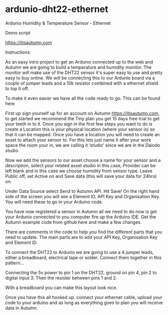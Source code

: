 # ardunio-dht22-ethernet
Ardunio Humidity &amp; Temperature Sensor - Ethernet

Demo script

https://itisautumn.com

Instructions:

As an easy intro project to get an Ardunio connected up to the web and Autumn we are going to build a temperature and humidity monitor.
The monitor will make use of the DHT22 sensor it's super easy to use and pretty easy to buy online.
We will be connecting this to our Ardunio board via a couple of jumper leads and a 10k resistor combined with a ethernet shield to top it off.

To make it even easier we have all the code ready to go. This can be found here

First up sign yourself up for an account on Autumn https://itisautumn.com, to get started we recommend the Tiny plan you get 15 days free trial to get your teeth in to it.
Once you sign in the first few steps you want to do is create a Location this is your physical location (where your sensor is) so that it can be mapped. Once you have a location you will need to create an asset to attach your sensor to. For this lets just name it after your work space the room your in, we are calling it ‘studio' since we are in the Daiodo studio.

Now we add the sensors to our asset choose a name for your sensor and a description, select your related asset studio in this case, Provider can be left blank and in this case we choose humidity from sensor type. Leave Public off, set Active on and Save data (this will save your data for 24hrs) on.

Under Data Source select Send to Autumn API. Hit Save! On the right hand side of the screen you will see a Element ID, API Key and Organisation Key. You will need these to go in your Arduino code.

You have now registered a sensor in Autumn all we need to do now is get your Ardunio connected to you computer fire up the Arduino IDE. Get the Autumn example code from github here and make a few changes.

There are comments in the code to help you find the different parts that you need to update. The main parts are to add your API Key, Organisation Key and Element ID.

To connect the DHT22 to Ardunio we are going to use a 4 jumper leads, either a breadboard, electrical tape or solder. Connect them together in this pattern...

Connecting the 5v power to pin 1 on the DHT22, ground on pin 4, pin 2 to digital input 3. Then the resister between pins 1 and 2.

With a breadboard you can make this layout look nice.

Once you have this all hooked up. connect your ethernet cable, upload your code to your arduino and as long as everything goes to plan you will receive data in Autumn.
